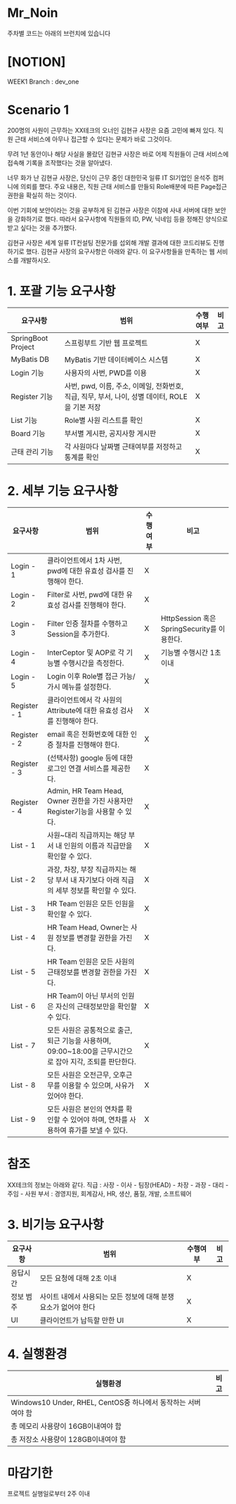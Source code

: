 # Mr_Noin

주차별 코드는 아래의 브런치에 있습니다

# [NOTION]
WEEK1 Branch : dev_one

# Scenario 1
200명의 사원이 근무하는 XX테크의 오너인 김현규 사장은 요즘 고민에 빠져 있다.
직원 근태 서비스에 아무나 접근할 수 있다는 문제가 바로 그것이다.

무려 1년 동안이나 해당 사실을 몰랐던 김현규 사장은
바로 어제 직원들이 근태 서비스에 접속해 기록을 조작했다는 것을 알아냈다.

너무 화가 난 김현규 사장은, 당신이 근무 중인 대한민국 일류 IT SI기업인 윤석주 컴퍼니에 의뢰를 했다.
주요 내용은, 직원 근태 서비스를 만들되 Role배분에 따른 Page접근 권한을 확실히 하는 것이다.

이번 기회에 보안이라는 것을 공부하게 된 김현규 사장은 이참에 사내 서버에 대한 보안을 강화하기로 했다.
따라서 요구사항에 직원들의 ID, PW, 닉네임 등을 정해진 양식으로 받고 싶다는 것을 추가했다.

김현규 사장은 세계 일류 IT컨설팅 전문가를 섭외해 개발 결과에 대한 코드리뷰도 진행하기로 했다.
김현규 사장의 요구사항은 아래와 같다.
이 요구사항들을 만족하는 웹 서비스를 개발하시오.

# 1. 포괄 기능 요구사항
|요구사항|범위|수행여부|비고|
|---|---|---|---|
|SpringBoot Project|스프링부트 기반 웹 프로젝트|X||
|MyBatis DB|MyBatis 기반 데이터베이스 시스템|X||
|Login 기능|사용자의 사번, PWD를 이용|X||
|Register 기능|사번, pwd, 이름, 주소, 이메일, 전화번호, 직급, 직무, 부서, 나이, 성별 데이터, ROLE을 기본 저장|X||
|List 기능|Role별 사원 리스트를 확인|X||
|Board 기능|부서별 게시판, 공지사항 게시판|X||
|근태 관리 기능|각 사원마다 날짜별 근태여부를 저정하고 통계를 확인|X||

# 2. 세부 기능 요구사항
|요구사항|범위|수행여부|비고|
|---|---|---|---|
|Login - 1|클라이언트에서 1차 사번, pwd에 대한 유효성 검사를 진행해야 한다.|X||
|Login - 2|Filter로 사번, pwd에 대한 유효성 검사를 진행해야 한다.|X||
|Login - 3|Filter 인증 절차를 수행하고 Session을 추가한다.|X|HttpSession 혹은 SpringSecurity를 이용한다.|
|Login - 4|InterCeptor 및 AOP로 각 기능별 수행시간을 측정한다.|X|기능별 수행시간 1초 이내|
|Login - 5|Login 이후 Role별 접근 가능/가시 메뉴를 설정한다.|X||
|Register - 1|클라이언트에서 각 사원의 Attribute에 대한 유효성 검사를 진행해야 한다.|X||
|Register - 2|email 혹은 전화번호에 대한 인증 절차를 진행해야 한다.|X||
|Register - 3|(선택사항) google 등에 대한 로그인 연결 서비스를 제공한다.|X||
|Register - 4|Admin, HR Team Head, Owner 권한을 가진 사용자만 Register기능을 사용할 수 있다.|X||
|List - 1|사원~대리 직급까지는 해당 부서 내 인원의 이름과 직급만을 확인할 수 있다.|X||
|List - 2|과장, 차장, 부장 직급까지는 해당 부서 내 자기보다 아래 직급의 세부 정보를 확인할 수 있다.|X||
|List - 3|HR Team 인원은 모든 인원을 확인할 수 있다.|X||
|List - 4|HR Team Head, Owner는 사원 정보를 변경할 권한을 가진다.|X||
|List - 5|HR Team 인원은 모든 사원의 근태정보를 변경할 권한을 가진다.|X||
|List - 6|HR Team이 아닌 부서의 인원은 자신의 근태정보만을 확인할 수 있다.|X||
|List - 7|모든 사원은 공통적으로 출근, 퇴근 기능을 사용하며, 09:00~18:00을 근무시간으로 잡아 지각, 조퇴를 판단한다.|X||
|List - 8|모든 사원은 오전근무, 오후근무를 이용할 수 있으며, 사유가 있어야 한다.|X||
|List - 9|모든 사원은 본인의 연차를 확인할 수 있어야 하며, 연차를 사용하여 휴가를 보낼 수 있다.|X||

# 참조
XX테크의 정보는 아래와 같다.
직급 : 사장 - 이사 - 팀장(HEAD) - 차장 - 과장 - 대리 - 주임 - 사원
부서 : 경영지원, 회계감사, HR, 생산, 품질, 개발, 소프트웨어

# 3. 비기능 요구사항
|요구사항|범위|수행여부|비고|
|---|---|---|---|
|응답시간|모든 요청에 대해 2초 이내|X||
|정보 범주|사이트 내에서 사용되는 모든 정보에 대해 분쟁 요소가 없어야 한다|X||
|UI|클라이언트가 납득할 만한 UI|X||

# 4. 실행환경
|실행환경|비고|
|---|---|
|Windows10 Under, RHEL, CentOS중 하나에서 동작하는 서버여야 함||
|총 메모리 사용량이 16GB이내여야 함||
|총 저장소 사용량이 128GB이내여야 함||

# 마감기한
프로젝트 실행일로부터 2주 이내
